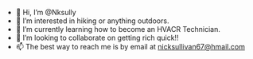- 👋 Hi, I’m @Nksully
- 👀 I’m interested in hiking or anything outdoors.
- 🌱 I’m currently learning how to become an HVACR Technician.
- 💞️ I’m looking to collaborate on getting rich quick!!
- 📫 The best way to reach me is by email at nicksullivan67@hmail.com

<!---
Nksully/Nksully is a ✨ special ✨ repository because its `ABOUTME.md` (this file) appears on your GitHub profile.
You can click the Preview link to take a look at your changes.
--->
